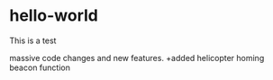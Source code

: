 # hello-world
This is a test

massive code changes and new features. 
  +added helicopter homing beacon function
